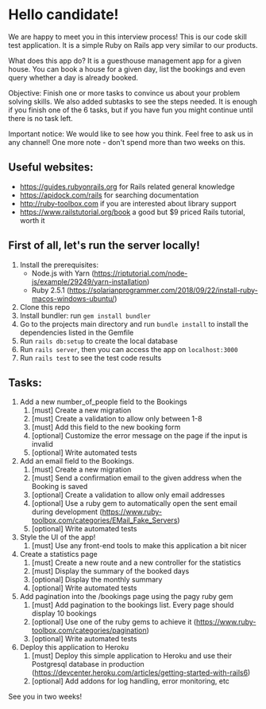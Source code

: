 # Hello candidate!

We are happy to meet you in this interview process! This is our code skill test application. It is a simple Ruby on Rails app very similar to our products.

What does this app do? It is a guesthouse management app for a given house. You can book a house for a given day, list the bookings and even query whether a day is already booked.

Objective: Finish one or more tasks to convince us about your problem solving skills. We also added subtasks to see the steps needed. It is enough if you finish one of the 6 tasks, but if you have fun you might continue until there is no task left. 

Important notice: We would like to see how you think. Feel free to ask us in any channel! One more note - don't spend more than two weeks on this.

## Useful websites:
* https://guides.rubyonrails.org for Rails related general knowledge
* https://apidock.com/rails for searching documentation
* http://ruby-toolbox.com if you are interested about library support
* https://www.railstutorial.org/book a good but $9 priced Rails tutorial, worth it

## First of all, let's run the server locally!
1. Install the prerequisites:
    - Node.js with Yarn (https://riptutorial.com/node-js/example/29249/yarn-installation)
    - Ruby 2.5.1 (https://solarianprogrammer.com/2018/09/22/install-ruby-macos-windows-ubuntu/)
2. Clone this repo
3. Install bundler: run `gem install bundler`
4. Go to the projects main directory and run `bundle install` to install the dependencies listed in the Gemfile
5. Run `rails db:setup` to create the local database
6. Run `rails server`, then you can access the app on `localhost:3000`
7. Run `rails test` to see the test code results

## Tasks:
1. Add a new number_of_people field to the Bookings
    1. [must] Create a new migration
    2. [must] Create a validation to allow only between 1-8
    3. [must] Add this field to the new booking form
    4. [optional] Customize the error message on the page if the input is invalid
    5. [optional] Write automated tests
2. Add an email field to the Bookings.
    1. [must] Create a new migration
    2. [must] Send a confirmation email to the given address when the Booking is saved
    3. [optional] Create a validation to allow only email addresses
    4. [optional] Use a ruby gem to automatically open the sent email during development (https://www.ruby-toolbox.com/categories/EMail_Fake_Servers)
    5. [optional] Write automated tests
3. Style the UI of the app!
    1. [must] Use any front-end tools to make this application a bit nicer
4. Create a statistics page
    1. [must] Create a new route and a new controller for the statistics
    2. [must] Display the summary of the booked days
    3. [optional] Display the monthly summary
    4. [optional] Write automated tests
5. Add pagination into the /bookings page using the pagy ruby gem
    1. [must] Add pagination to the bookings list. Every page should display 10 bookings
    2. [optional] Use one of the ruby gems to achieve it (https://www.ruby-toolbox.com/categories/pagination)
    3. [optional] Write automated tests
6. Deploy this application to Heroku
    1. [must] Deploy this simple application to Heroku and use their Postgresql database in production (https://devcenter.heroku.com/articles/getting-started-with-rails6)
    2. [optional] Add addons for log handling, error monitoring, etc
    
    
See you in two weeks!
